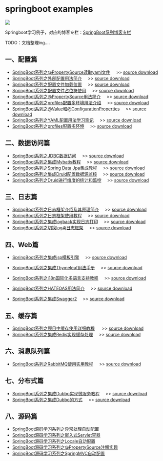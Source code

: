 # springboot examples
![](https://img-blog.csdnimg.cn/20190918140145169.png)

Springboot学习例子，对应的博客专栏：[SpringBoot系列博客专栏](https://blog.csdn.net/u014427391/category_9195353.html)

TODO：文档整理ing....
## 一、配置篇
* [SpringBoot系列之@PropertySource读取yaml文件](https://blog.csdn.net/u014427391/article/details/103235131)&nbsp;&nbsp;&nbsp; &nbsp;>> [source download](https://github.com/u014427391/springbootexamples/tree/master/springboot-config)
* [SpringBoot系列之外部配置用法简介](https://blog.csdn.net/u014427391/article/details/102995991)&nbsp;&nbsp;&nbsp; &nbsp;>> [source download](https://github.com/u014427391/springbootexamples/tree/master/springboot-config)
* [SpringBoot系列之配置文件加载位置](https://blog.csdn.net/u014427391/article/details/102994600)&nbsp;&nbsp;&nbsp; &nbsp;>> [source download](https://github.com/u014427391/springbootexamples/tree/master/springboot-config)
* [SpringBoot系列之配置文件占位符使用](https://blog.csdn.net/u014427391/article/details/102985940)&nbsp;&nbsp;&nbsp; &nbsp;>> [source download](https://github.com/u014427391/springbootexamples/tree/master/springboot-config)
* [SpringBoot系列之@PropertySource用法简介](https://blog.csdn.net/u014427391/article/details/102931513)&nbsp;&nbsp;&nbsp; &nbsp;>> [source download](https://github.com/u014427391/springbootexamples/tree/master/springboot-config)
* [SpringBoot系列之profiles配置多环境用法介绍](https://blog.csdn.net/u014427391/article/details/102931424)&nbsp;&nbsp;&nbsp; &nbsp;>> [source download](https://github.com/u014427391/springbootexamples/tree/master/springboot-config)
* [SpringBoot系列之@Value和@ConfigurationProperties](https://blog.csdn.net/u014427391/article/details/102887045)&nbsp;&nbsp;&nbsp; &nbsp;>> [source download](https://github.com/u014427391/springbootexamples/tree/master/springboot-config)
* [SpringBoot系列之YAML配置用法学习笔记](https://blog.csdn.net/u014427391/article/details/102877780)&nbsp;&nbsp;&nbsp; &nbsp;>> [source download](https://github.com/u014427391/springbootexamples/tree/master/springboot-config)
* [SpringBoot系列之profiles配置多环境](https://blog.csdn.net/u014427391/article/details/89792248)&nbsp;&nbsp;&nbsp; &nbsp;>> [source download](https://github.com/u014427391/springbootexamples/tree/master/springboot-config)

## 二、数据访问篇
* [SpringBoot系列之JDBC数据访问](https://blog.csdn.net/u014427391/article/details/103538659)&nbsp;&nbsp;&nbsp; &nbsp;>> [source download](https://github.com/u014427391/springbootexamples/tree/master/sppringboot-jdbc)
* [SpringBoot系列之集成Mybatis教程](https://blog.csdn.net/u014427391/article/details/103547514)&nbsp;&nbsp;&nbsp; &nbsp;>> [source download](https://github.com/u014427391/springbootexamples/tree/master/springboot-mybatis)
* [SpringBoot系列之Spring Data Jpa集成教程](https://blog.csdn.net/u014427391/article/details/103547514)&nbsp;&nbsp;&nbsp; &nbsp;>> [source download](https://github.com/u014427391/springbootexamples/tree/master/springboot-jpa)
* [SpringBoot系列之集成Druid配置数据源监控](https://blog.csdn.net/u014427391/article/details/103547228)&nbsp;&nbsp;&nbsp; &nbsp;>> [source download](https://github.com/u014427391/springbootexamples/tree/master/sppringboot-jdbc)
* [SpringBoot系列之Druid进行维度的统计和监控](https://blog.csdn.net/u014427391/article/details/70890506)&nbsp;&nbsp;&nbsp; &nbsp;>> [source download](https://github.com/u014427391/springbootexamples/tree/master/sppringboot-jdbc)

## 三、日志篇
* [SpringBoot系列之日志框架介绍及其原理简介](https://blog.csdn.net/u014427391/article/details/103082396)&nbsp;&nbsp;&nbsp; &nbsp;>> [source download](https://github.com/u014427391/springbootexamples/tree/master/springboot-logging-logback)
* [SpringBoot系列之日志框架使用教程](https://smilenicky.blog.csdn.net/article/details/103101517)&nbsp;&nbsp;&nbsp; &nbsp;>> [source download](https://github.com/u014427391/springbootexamples/tree/master/springboot-logging-logback)
* [SpringBoot系列之集成logback实现日志打印](https://blog.csdn.net/u014427391/article/details/86848207)&nbsp;&nbsp;&nbsp; &nbsp;>> [source download](https://github.com/u014427391/springbootexamples/tree/master/springboot-logging-logback)
* [SpringBoot系列之切换log4j日志框架](https://blog.csdn.net/u014427391/article/details/103108102)&nbsp;&nbsp;&nbsp; &nbsp;>> [source download](https://github.com/u014427391/springbootexamples/tree/master/springboot-logging-log4j)

## 四、Web篇
* [SpringBoot系列之集成jsp模板引擎](https://blog.csdn.net/u014427391/article/details/103445785)&nbsp;&nbsp;&nbsp; &nbsp;>> [source download](https://github.com/u014427391/springbootexamples/tree/master/springboot-jsp)
* [SpringBoot系列之集成Thymeleaf用法手册](https://blog.csdn.net/u014427391/article/details/103241846)&nbsp;&nbsp;&nbsp; &nbsp;>> [source download](https://github.com/thymeleaf/thymeleafexamples-gtvg)
* [SpringBoot系列之i18n国际化多语言支持教程](https://blog.csdn.net/u014427391/article/details/103226530)&nbsp;&nbsp;&nbsp; &nbsp;>> [source download](https://github.com/u014427391/springbootexamples/tree/master/springboot-web)

* [SpringBoot系列之HATEOAS用法简介](https://blog.csdn.net/u014427391/article/details/102650252)&nbsp;&nbsp;&nbsp; &nbsp;>> [source download](https://github.com/u014427391/springbootexamples/tree/master/springboot-hateoas)
* [SpringBoot系列之集成Swagger2](https://blog.csdn.net/u014427391/article/details/102650252)&nbsp;&nbsp;&nbsp; &nbsp;>> [source download](https://github.com/u014427391/springbootexamples)

## 五、缓存篇
* [SpringBoot系列之项目中缓存使用详细教程](https://blog.csdn.net/u014427391/article/details/105226170)     &nbsp;&nbsp;&nbsp; &nbsp;>> [source download](https://github.com/u014427391/springbootexamples/tree/master/springboot-cache)
* [SpringBoot系列之集成Redis实现缓存处理](https://blog.csdn.net/u014427391/article/details/78799623)&nbsp;&nbsp;&nbsp; &nbsp;>> [source download](https://github.com/u014427391/jeeplatform)

## 六、消息队列篇
* [SpringBoot系列之RabbitMQ使用实用教程](https://blog.csdn.net/u014427391/article/details/105414281)&nbsp;&nbsp;&nbsp; &nbsp;>> [source download](https://github.com/u014427391/springbootexamples/tree/master/springboot-rabbitmq)
## 七、分布式篇
* [SpringBoot系列之集成Dubbo实现微服务教程](https://blog.csdn.net/u014427391/article/details/103848114)&nbsp;&nbsp;&nbsp; &nbsp;>> [source download](https://github.com/u014427391/springbootexamples/tree/master/springboot-dubbo)
* [SpringBoot系列之集成Dubbo的方式](https://blog.csdn.net/u014427391/article/details/103945442)&nbsp;&nbsp;&nbsp; &nbsp;>> [source download](https://github.com/u014427391/springbootexamples/tree/master/springboot-dubbo)

## 八、源码篇
* [SpringBoot源码学习系列之异常处理自动配置](https://blog.csdn.net/u014427391/article/details/103334278)
* [SpringBoot源码学习系列之嵌入式Servlet容器](https://blog.csdn.net/u014427391/article/details/103425427)
* [SpringBoot源码学习系列之Locale自动配置](https://blog.csdn.net/u014427391/article/details/103258401)
* [SpringBoot源码学习系列之@PropertySource注解实现](https://blog.csdn.net/u014427391/article/details/103258216)
* [SpringBoot源码学习系列之SpringMVC自动配置](https://blog.csdn.net/u014427391/article/details/103240199)


